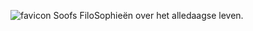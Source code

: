 ![favicon](https://github.com/user-attachments/assets/7e416262-200f-4f6b-a70e-65ea3f3a4cab)
Soofs FiloSophieën over het alledaagse leven.

